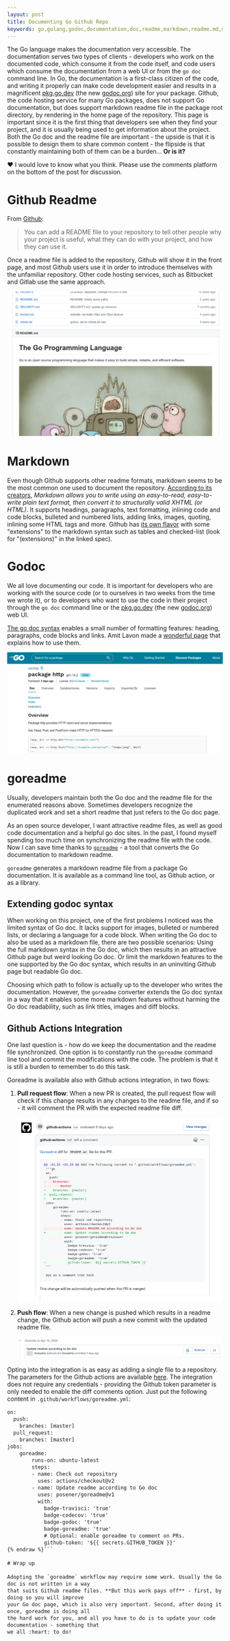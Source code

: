 ```yaml
---
layout: post
title: Documenting Go Github Repo
keywords: go,golang,godoc,documentation,doc,readme,markdown,readme.md,maintain,go.dev,pkg.go.dev,godoc.org,opensource,open-source,open,source
---
```


The Go language makes the documentation very accessible. The documentation serves two types of
clients - developers who work on the documented code, which consume it from the code itself, and
code users which consume the documentation from a web UI or from the `go doc` command line. In Go,
the documentation is a first-class citizen of the code, and writing it properly can make code
development easier and results in a magnificent [pkg.go.dev](pkg.go.dev) (the new
[godoc.org](godoc.org)) site for your package. Github, the code hosting service for many Go
packages, does not support Go documentation, but does support markdown readme file in the package
root directory, by rendering in the home page of the repository. This page is important since it is
the first thing that developers see when they find your project, and it is usually being used to get
information about the project. Both the Go doc and the readme file are important - the upside is
that it is possible to design them to share common content - the flipside is that constantly
maintaining both of them can be a burden… **Or is it?**

:heart: I would love to know what you think. Please use the comments platform on the bottom of the post for discussion.

# Github Readme

From [Github](https://help.github.com/en/github/creating-cloning-and-archiving-repositories/about-readmes):

> You can add a README file to your repository to tell other people why your project is useful, what
> they can do with your project, and how they can use it.

Once a readme file is added to the repository, Github will show it in the front page, and most
Github users use it in order to introduce themselves with the unfamiliar repository. Other code
hosting services, such as Bitbucket and Gitlab use the same approach.

![Github readme of the Go programming language](/images/goreadme/readme.png)

# Markdown

Even though Github supports other readme formats, markdown seems to be the most common one used to
document the repository. [According to its creators](https://daringfireball.net/projects/markdown/),
_Markdown allows you to write using an easy-to-read, easy-to-write plain text format, then convert
it to structurally valid XHTML (or HTML)_. It supports headings, paragraphs, text formatting,
inlining code and code blocks, bulleted and numbered lists, adding links, images, quoting, inlining
some HTML tags and more. Github has [its own flavor](https://github.github.com/gfm/) with some
"extensions" to the markdown syntax such as tables and checked-list (look for "(extensions)" in the
linked spec).

# Godoc

We all love documenting our code. It is important for developers who are working with the source
code (or to ourselves in two weeks from the time we wrote it), or to developers who want to use the
code in their project through the `go doc` command line or the [pkg.go.dev](http://pkg.go.dev)
(the new [godoc.org](http://godoc.org)) web UI.

[The go doc syntax](https://blog.golang.org/godoc) enables a small number of formatting features:
heading, paragraphs, code blocks and links. Amit Lavon made a
[wonderful page](https://pkg.go.dev/github.com/fluhus/godoc-tricks?tab=doc) that explains how to use
them.

![go.dev Go doc of the net/http package](/images/goreadme/godoc.png)

# goreadme

Usually, developers maintain both the Go doc and the readme file for the enumerated reasons above.
Sometimes developers recognize the duplicated work and set a short readme that just refers to the Go
doc page.

As an open source developer, I want attractive readme files, as well as good code documentation and
a helpful go doc sites. In the past, I found myself spending too much time on synchronizing the
readme file with the code. Now I can save time thanks to
[`goreadme`](https://github.com/posener/goreadme) - a tool that converts the Go documentation to
markdown readme.

`goreadme` generates a markdown readme file from a package Go documentation. It is available as a
command line tool, as Github action, or as a library.

## Extending godoc syntax

When working on this project, one of the first problems I noticed was the limited syntax of Go doc.
It lacks support for images, bulleted or numbered lists, or declaring a language for a code block.
When writing the Go doc to also be used as a markdown file, there are two possible scenarios:
Using the full markdown syntax in the Go doc, which then results in an attractive Github page but
weird looking Go doc. Or limit the markdown features to the one supported by the Go doc syntax,
which results in an uninviting Github page but readable Go doc.

Choosing which path to follow is actually up to the developer who writes the documentation. However,
the `goreadme` converter extends the Go doc syntax in a way that it enables some more markdown
features without harming the Go doc readability, such as link titles, images and diff blocks.

## Github Actions Integration

One last question is - how do we keep the documentation and the readme file synchronized. One option
is to constantly run the `goreadme` command line tool and commit the modifications with the code.
The problem is that it is still a burden to remember to do this task.

Goreadme is available also with Github actions integration, in two flows:

1. **Pull request flow**: When a new PR is created, the pull request flow will check if this change
   results in any changes to the readme file, and if so - it will comment the PR with the expected
   readme file diff.

   ![pull request comment example](/images/goreadme/pr.png)

1. **Push flow**: When a new change is pushed which results in a readme change, the Github action
   will push a new commit with the updated readme file.

   ![commit example](/images/goreadme/commit.png)

Opting into the integration is as easy as adding a single file to a repository. The parameters for
the Github actions are available [here](https://github.com/posener/goreadme/blob/master/action.yml).
The integration does not require any credentials - providing the Github token parameter is only
needed to enable the diff comments option. Just put the following content in
`.github/workflows/goreadme.yml`:

```yml{% raw %}
on:
  push:
    branches: [master]
  pull_request:
    branches: [master]
jobs:
    goreadme:
        runs-on: ubuntu-latest
        steps:
        - name: Check out repository
          uses: actions/checkout@v2
        - name: Update readme according to Go doc
          uses: posener/goreadme@v1
          with:
            badge-travisci: 'true'
            badge-codecov: 'true'
            badge-godoc: 'true'
            badge-goreadme: 'true'
            # Optional: enable goreadme to comment on PRs.
            github-token: '${{ secrets.GITHUB_TOKEN }}'
{% endraw %}```

# Wrap up

Adopting the `goreadme` workflow may require some work. Usually the Go doc is not written in a way
that suits Github readme files. **But this work pays off** - first, by doing so you will improve
your Go doc page, which is also very important. Second, after doing it once, goreadme is doing all
the hard work for you, and all you have to do is to update your code documentation - something that
we all :heart: to do!